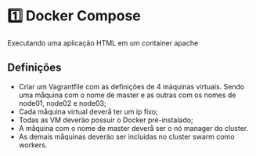 # 1️⃣ Docker Compose
Executando uma aplicação HTML em um container apache


## Definições
- Criar um Vagrantfile com as definições de 4 máquinas virtuais. Sendo uma måquina com o nome de master e as outras com os nomes de node01, node02 e node03;
- Cada måquina virtual deverå ter um ip fixo;
- Todas as VM deveräo possuir o Docker pré-instalado;
- A måquina com o nome de master deverå ser o nó manager do cluster.
- As demais måquinas deveräo ser incluidas no cluster swarm como workers.